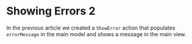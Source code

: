 # Showing Errors 2

In the previous article we created a `ShowError` action that populates `errorMessage` in the main model and shows a message in the main view.


